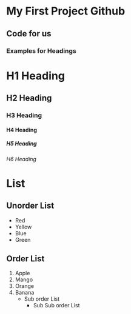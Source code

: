 # My First Project Github
## Code for us
### Examples for Headings
# H1 Heading
## H2 Heading
### H3 Heading
#### H4 Heading
##### H5 Heading
###### H6 Heading
# List
## Unorder List
   * Red
   * Yellow
   * Blue
   * Green
## Order List
   1. Apple
   2. Mango
   3. Orange
   4. Banana
      * Sub order List
        * Sub Sub order List